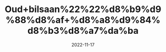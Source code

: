 ---
title: 'Oud+bilsaan%22%22%d8%b9%d9%88%d8%af+%d8%a8%d9%84%d8%b3%d8%a7%da%ba'
date: '2022-11-17' 
metatag: '' 
inventory: '0' 
draft: false 
# meta description 
shortDescripton: ''
description: 'Herbs+%d8%ac%da%91%db%8c+%d8%a8%d9%88%d9%b9%db%8c'
longdescription: ''
tags: ''
brand: ''
subCategory: ''
sellCount: '0'
featured: True
# product Price
price: '30.0'
# Product Short Description
shortDescription: ''
productID: '9AACAAC9-3A49-ED11-996A-005056B3A416'
type: 'products'
category: 'Herbs+%d8%ac%da%91%db%8c+%d8%a8%d9%88%d9%b9%db%8c' 
thumnailproduct: 'https://eraconnect.blob.core.windows.net/product-images/aminsaddiquidawakhana/7649e1df-f564-45e1-ae14-89d63a11120f.webp' 
images:
  - image: 'https://eraconnect.blob.core.windows.net/product-images/aminsaddiquidawakhana/7649e1df-f564-45e1-ae14-89d63a11120f.webp'  
Variants:
---